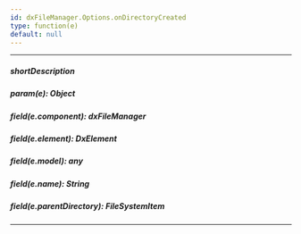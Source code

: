 ```yaml
---
id: dxFileManager.Options.onDirectoryCreated
type: function(e)
default: null
---
```

---
##### shortDescription
<!-- Description goes here -->

##### param(e): Object
<!-- Description goes here -->

##### field(e.component): dxFileManager
<!-- Description goes here -->

##### field(e.element): DxElement
<!-- Description goes here -->

##### field(e.model): any
<!-- Description goes here -->

##### field(e.name): String
<!-- Description goes here -->

##### field(e.parentDirectory): FileSystemItem
<!-- Description goes here -->

---
<!-- Description goes here -->